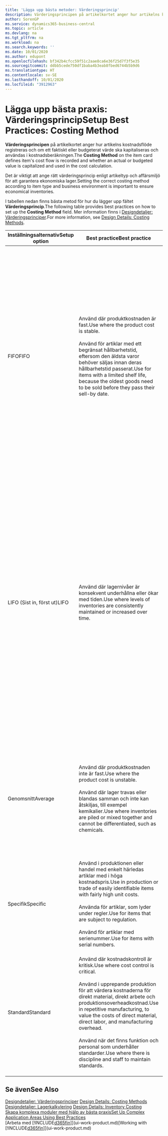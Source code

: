 ```yaml
---
title: 'Lägga upp bästa metoder: Värderingsprincip'
description: Värderingsprincipen på artikelkortet anger hur artikelns kostnadsflöde registreras och om ett faktiskt eller budgeterat värde ska kapitaliseras och användas i kostnadsberäkningen.
author: SorenGP
ms.service: dynamics365-business-central
ms.topic: article
ms.devlang: na
ms.tgt_pltfrm: na
ms.workload: na
ms.search.keywords: ''
ms.date: 10/01/2020
ms.author: edupont
ms.openlocfilehash: bf342b4cfcc59f51c2aae8ca6e36f25d7f3f5e35
ms.sourcegitcommit: ddbb5cede750df1baba4b3eab8fbed6744b5b9d6
ms.translationtype: HT
ms.contentlocale: sv-SE
ms.lasthandoff: 10/01/2020
ms.locfileid: "3912963"
---
```

# <a name="setup-best-practices-costing-method"></a><span data-ttu-id="86d15-103">Lägga upp bästa praxis: Värderingsprincip</span><span class="sxs-lookup"><span data-stu-id="86d15-103">Setup Best Practices: Costing Method</span></span>

<span data-ttu-id="86d15-104">**Värderingsprincipen** på artikelkortet anger hur artikelns kostnadsflöde registreras och om ett faktiskt eller budgeterat värde ska kapitaliseras och användas i kostnadsberäkningen.</span><span class="sxs-lookup"><span data-stu-id="86d15-104">The **Costing Method** on the item card defines item's cost flow is recorded and whether an actual or budgeted value is capitalized and used in the cost calculation.</span></span>  

 <span data-ttu-id="86d15-105">Det är viktigt att ange rätt värderingsprincip enligt artikeltyp och affärsmiljö för att garantera ekonomiska lager.</span><span class="sxs-lookup"><span data-stu-id="86d15-105">Setting the correct costing method according to item type and business environment is important to ensure economical inventories.</span></span>  

 <span data-ttu-id="86d15-106">I tabellen nedan finns bästa metod för hur du lägger upp fältet **Värderingsprincip**.</span><span class="sxs-lookup"><span data-stu-id="86d15-106">The following table provides best practices on how to set up the **Costing Method** field.</span></span> <span data-ttu-id="86d15-107">Mer information finns i [Designdetaljer: Värderingsprinciper](design-details-costing-methods.md).</span><span class="sxs-lookup"><span data-stu-id="86d15-107">For more information, see [Design Details: Costing Methods](design-details-costing-methods.md).</span></span>  

|<span data-ttu-id="86d15-108">Inställningsalternativ</span><span class="sxs-lookup"><span data-stu-id="86d15-108">Setup option</span></span>|<span data-ttu-id="86d15-109">Best practice</span><span class="sxs-lookup"><span data-stu-id="86d15-109">Best practice</span></span>|<span data-ttu-id="86d15-110">Kommentar</span><span class="sxs-lookup"><span data-stu-id="86d15-110">Comment</span></span>|  
|------------------|-------------------|-------------|  
|<span data-ttu-id="86d15-111">FIFO</span><span class="sxs-lookup"><span data-stu-id="86d15-111">FIFO</span></span>|<span data-ttu-id="86d15-112">Använd där produktkostnaden är fast.</span><span class="sxs-lookup"><span data-stu-id="86d15-112">Use where the product cost is stable.</span></span><br /><br /> <span data-ttu-id="86d15-113">Använd för artiklar med ett begränsat hållbarhetstid, eftersom den äldsta varor behöver säljas innan deras hållbarhetstid passerat.</span><span class="sxs-lookup"><span data-stu-id="86d15-113">Use for items with a limited shelf life, because the oldest goods need to be sold before they pass their sell-by date.</span></span>|<span data-ttu-id="86d15-114">En artikels styckkostnad är det verkliga värdet på en mottagen artikel, vald enligt FIFO-regeln.</span><span class="sxs-lookup"><span data-stu-id="86d15-114">An item's unit cost is the actual value of any receipt of the item, selected by the FIFO rule.</span></span><br /><br /> <span data-ttu-id="86d15-115">I lagervärdering antas det att de första artiklarna in i lagret säljs först.</span><span class="sxs-lookup"><span data-stu-id="86d15-115">In inventory valuation, it is assumed that the first items placed in inventory are sold first.</span></span> <span data-ttu-id="86d15-116">**Obs!**  När priser stiger visar balansräkningen ett högre värde</span><span class="sxs-lookup"><span data-stu-id="86d15-116">**Note:**  When prices are rising, the balance sheet shows greater value.</span></span> <span data-ttu-id="86d15-117">Det betyder att skatteskuler ökar, men kreditpoängen och förmåga att låna kontant ökar.</span><span class="sxs-lookup"><span data-stu-id="86d15-117">This means that tax liabilities increase, but credit scores and the ability to borrow cash improve.</span></span>|  
|<span data-ttu-id="86d15-118">LIFO (Sist in, först ut)</span><span class="sxs-lookup"><span data-stu-id="86d15-118">LIFO</span></span>|<span data-ttu-id="86d15-119">Använd där lagernivåer är konsekvent underhållna eller ökar med tiden.</span><span class="sxs-lookup"><span data-stu-id="86d15-119">Use where levels of inventories are consistently maintained or increased over time.</span></span>|<span data-ttu-id="86d15-120">En artikels styckkostnad är det verkliga värdet på en mottagen artikel, vald enligt LIFO-regeln.</span><span class="sxs-lookup"><span data-stu-id="86d15-120">An item's unit cost is the actual value of any receipt of the item, selected by the LIFO rule.</span></span><br /><br /> <span data-ttu-id="86d15-121">I lagervärdering antas det att de senaste artiklarna in i lagret säljs först.</span><span class="sxs-lookup"><span data-stu-id="86d15-121">In inventory valuation, it is assumed that the last items placed in inventory are sold first.</span></span> <span data-ttu-id="86d15-122">**Obs!**  När priser vill stiger, minskas värdet på resultaträkningen.</span><span class="sxs-lookup"><span data-stu-id="86d15-122">**Note:**  When prices are rising, the value on the income statement decreases.</span></span> <span data-ttu-id="86d15-123">Det betyder att skatteskuler minskar, men din förmåga att låna kontant försämras.</span><span class="sxs-lookup"><span data-stu-id="86d15-123">This means that tax liabilities decrease, but the ability to borrow cash deteriorates.</span></span> <span data-ttu-id="86d15-124">**Viktigt:**  Tillåts inte i många länderregioner, eftersom det kan användas för att dölja vinst.</span><span class="sxs-lookup"><span data-stu-id="86d15-124">**Important:**  Disallowed in many countries/regions, as it can be used to depress profit.</span></span>|  
|<span data-ttu-id="86d15-125">Genomsnitt</span><span class="sxs-lookup"><span data-stu-id="86d15-125">Average</span></span>|<span data-ttu-id="86d15-126">Använd där produktkostnaden inte är fast.</span><span class="sxs-lookup"><span data-stu-id="86d15-126">Use where the product cost is unstable.</span></span><br /><br /> <span data-ttu-id="86d15-127">Använd där lager travas eller blandas samman och inte kan åtskiljas, till exempel kemikalier.</span><span class="sxs-lookup"><span data-stu-id="86d15-127">Use where inventories are piled or mixed together and cannot be differentiated, such as chemicals.</span></span>|<span data-ttu-id="86d15-128">En artikels styckkostnad beräknas enligt den genomsnittliga styckkostnaden vid varje tidpunkt efter ett inköp.</span><span class="sxs-lookup"><span data-stu-id="86d15-128">An item's unit cost is calculated as the average unit cost at each point in time after a purchase.</span></span><br /><br /> <span data-ttu-id="86d15-129">För lagervärdering förutsätts att alla lagerartiklar säljs samtidigt.</span><span class="sxs-lookup"><span data-stu-id="86d15-129">For inventory valuation, it is assumed that all inventories are sold simultaneously.</span></span>|
|<span data-ttu-id="86d15-130">Specifik</span><span class="sxs-lookup"><span data-stu-id="86d15-130">Specific</span></span>|<span data-ttu-id="86d15-131">Använd i produktionen eller handel med enkelt härledas artiklar med i höga kostnadspris.</span><span class="sxs-lookup"><span data-stu-id="86d15-131">Use in production or trade of easily identifiable items with fairly high unit costs.</span></span><br /><br /> <span data-ttu-id="86d15-132">Använda för artiklar, som lyder under regler.</span><span class="sxs-lookup"><span data-stu-id="86d15-132">Use for items that are subject to regulation.</span></span><br /><br /> <span data-ttu-id="86d15-133">Använd för artiklar med serienummer.</span><span class="sxs-lookup"><span data-stu-id="86d15-133">Use for items with serial numbers.</span></span>|<span data-ttu-id="86d15-134">En artikels styckkostnad är den exakta kostnaden för mottagandet av den aktuella enheten.</span><span class="sxs-lookup"><span data-stu-id="86d15-134">An item's unit cost is the exact cost at which the particular unit was received.</span></span>|
|<span data-ttu-id="86d15-135">Standard</span><span class="sxs-lookup"><span data-stu-id="86d15-135">Standard</span></span>|<span data-ttu-id="86d15-136">Använd där kostnadskontroll är kritisk.</span><span class="sxs-lookup"><span data-stu-id="86d15-136">Use where cost control is critical.</span></span><br /><br /> <span data-ttu-id="86d15-137">Använd i upprepande produktion för att värdera kostnaderna för direkt material, direkt arbete och produktionsoverheadkostnad.</span><span class="sxs-lookup"><span data-stu-id="86d15-137">Use in repetitive manufacturing, to value the costs of direct material, direct labor, and manufacturing overhead.</span></span><br /><br /> <span data-ttu-id="86d15-138">Använd när det finns funktion och personal som underhåller standarder.</span><span class="sxs-lookup"><span data-stu-id="86d15-138">Use where there is discipline and staff to maintain standards.</span></span>|<span data-ttu-id="86d15-139">En artikels styckkostnad är förinställd baserad på uppskattning.</span><span class="sxs-lookup"><span data-stu-id="86d15-139">An item's unit cost is preset based on estimated.</span></span><br /><br /> <span data-ttu-id="86d15-140">När den verkliga kostnaden senare realiseras, måste standardkostnaden justeras med den verkliga kostnaden via skillnadsvärden.</span><span class="sxs-lookup"><span data-stu-id="86d15-140">When the actual cost is realized later, the standard cost must be adjusted to the actual cost through variance values.</span></span>|  

## <a name="see-also"></a><span data-ttu-id="86d15-141">Se även</span><span class="sxs-lookup"><span data-stu-id="86d15-141">See Also</span></span>  
 <span data-ttu-id="86d15-142">[Designdetaljer: Värderingsprinciper](design-details-costing-methods.md) </span><span class="sxs-lookup"><span data-stu-id="86d15-142">[Design Details: Costing Methods](design-details-costing-methods.md) </span></span>  
 <span data-ttu-id="86d15-143">[Designdetaljer: Lagerkalkylering](design-details-inventory-costing.md) </span><span class="sxs-lookup"><span data-stu-id="86d15-143">[Design Details: Inventory Costing](design-details-inventory-costing.md) </span></span>  
 [<span data-ttu-id="86d15-144">Skapa komplexa moduler med hjälp av bästa praxis</span><span class="sxs-lookup"><span data-stu-id="86d15-144">Set Up Complex Application Areas Using Best Practices</span></span>](set-up-complex-application-areas-using-best-practices.md)  
 <span data-ttu-id="86d15-145">[Arbeta med [!INCLUDE[d365fin](includes/d365fin_md.md)]](ui-work-product.md)</span><span class="sxs-lookup"><span data-stu-id="86d15-145">[Working with [!INCLUDE[d365fin](includes/d365fin_md.md)]](ui-work-product.md)</span></span>
